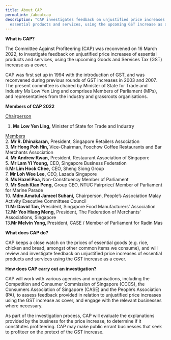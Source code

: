 ```yaml
---
title: About CAP
permalink: /aboutcap
description: "CAP investigates feedback on unjustified price increases of
  essential products and services, using the upcoming GST increase as a cover. "
---
```

**What is CAP?**

The Committee Against Profiteering (CAP) was reconvened on 16 March 2022, to investigate feedback on unjustified price increases of  essential products and services, using the upcoming Goods and Services Tax (GST) increase as a cover. 

CAP was first set up in 1994 with the introduction of GST, and was reconvened during previous rounds of GST increases in 2003 and 2007. The present committee is chaired by Minister of State for Trade and Industry Ms Low Yen Ling and comprises Members of Parliament (MPs), and representatives from the industry and grassroots organisations.

**Members of CAP 2022**

<u>Chairperson</u>
1.	<b>Ms Low Yen Ling, </b>Minister of State for Trade and Industry

<u>Members</u><br>
2\. <b>Mr R. Dhinakaran,</b> President, Singapore Retailers Association<br>
3\. <b>Mr Hong Poh Hin, </b>Vice-Chairman, Foochow Coffee Restaurants and Bar Merchants Association<br>
4\. <b>Mr Andrew Kwan,</b> President, Restaurant Association of Singapore<br>
5\.	<b>Mr Lam Yi Young,</b> CEO, Singapore Business Federation<br>
6\.<b>Mr Lim Hock Chee,</b> CEO, Sheng Siong Group<br>
7\.	<b>Mr Loh Wee Lee,</b> CEO, Lazada Singapore<br>
8\.	<b>Ms Hazel Poa, </b>Non-Constituency Member of Parliament<br>
9\.	<b>Mr Seah Kian Peng,</b> Group CEO, NTUC Fairprice/ Member of Parliament for Marine Parade<br>
10\.	<b>Mdm Amatul Jameel Suhani,</b> Chairperson, People’s Association Malay Activity Executive Committees Council<br>
11\.<b>Mr David Tan, </b>President, Singapore Food Manufacturers’ Association<br>
12\.<b>Mr Yeo Hiang Meng,</b> President, The Federation of Merchants’ Associations, Singapore<br>
13\.<b>Mr Melvin Yong, </b>President, CASE / Member of Parliament for Radin Mas<br>

**What does CAP do?**

CAP keeps a close watch on the prices of essential goods (e.g. rice, chicken and bread, amongst other common items we consume), and will review and investigate feedback on unjustified price increases of essential products and services using the GST increase as a cover.

**How does CAP carry out an investigation?**

CAP will work with various agencies and organisations, including the Competition and Consumer Commission of Singapore (CCCS), the Consumers Association of Singapore (CASE) and the People’s Association (PA), to assess feedback provided in relation to unjustified price increases using the GST increase as cover, and engage with the relevant businesses where necessary.

As part of the investigation process, CAP will evaluate the explanations provided by the business for the price increase, to determine if it constitutes profiteering. CAP may make public errant businesses that seek to profiteer on the pretext of the GST increase.